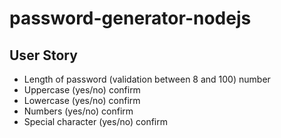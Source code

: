 # password-generator-nodejs

## User Story

- Length of password (validation between 8 and 100) number
- Uppercase (yes/no) confirm
- Lowercase (yes/no) confirm
- Numbers (yes/no) confirm
- Special character (yes/no) confirm